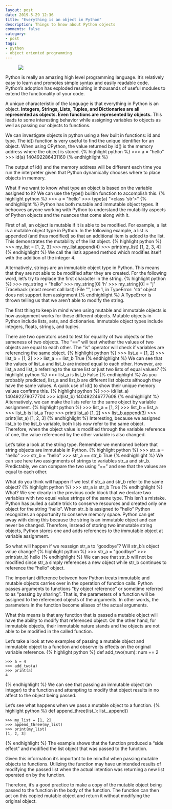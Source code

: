 ```yaml
---
layout: post
date: 2019-5-29 12:36
title: "Everything is an object in Python"
description: Things to know about Python objects
comments: false
category: 
- post
tags:
- python
- object oriented programming
--- 
```

<figure>
    <img src="https://cdn-images-1.medium.com/max/1600/0*eLIwkTU8ms0jAzyE" />
</figure>

Python is really an amazing high level programming language. It’s relatively easy to learn and promotes simple syntax and easily readable code. Python’s adoption has exploded resulting in thousands of useful modules to extend the functionality of your code.

A unique characteristic of the language is that everything in Python is an object. **Integers, Strings, Lists, Tuples, and Dictionaries are all represented as objects. Even functions are represented by objects.** This leads to some interesting behavior while assigning variables to objects as well as passing our objects to functions.


We can investigate objects in python using a few built in functions: id and type. The id() function is very useful to find the unique identifier for an object. When using CPython, the value returned by id() is the memory address where the object is stored.
{% highlight python %}
    >>> a = "hello"
    >>> id(a)
    140492286431160
{% endhighlight %}
<!--more-->
The output of id() and the memory address will be different each time you run the interpreter given that Python dynamically chooses where to place objects in memory.

What if we want to know what type an object is based on the variable assigned to it? We can use the type() builtin function to accomplish this.
{% highlight python %}
    >>> a = "hello"
    >>> type(a)
    "<class 'str'>"
{% endhighlight %}
Python has both mutable and immutable object types. It behooves anyone working with Python to understand the mutability aspects of Python objects and the nuances that come along with it.

First of all, an object is mutable if it is able to be modified. For example, a list is a mutable object type in Python. In the following example, a list is appended (and thus modified) so that an additional item is added to the list. This demonstrates the mutability of the list object.
{% highlight python %}
    >>> my_list = [1, 2, 3]
    >>> my_list.append(4)
    >>> print(my_list)
    [1, 2, 3, 4]
{% endhighlight %}
We call the list’s append method which modifies itself with the addition of the integer 4.

Alternatively, strings are an immutable object type in Python. This means that they are not able to be modified after they are created. For the following word, let’s try to replace the first character in the string.
{% highlight python %}
    >>> my_string = "hello"
    >>> my_string[0]
    'h'
    >>> my_string[0] = "j"
    Traceback (most recent call last):
      File "<stdin>", line 1, in <module>
    TypeError: 'str' object does not support item assignment
{% endhighlight %}
A TypeError is thrown telling us that we aren’t able to modify the string.

The first thing to keep in mind when using mutable and immutable objects is how assignment works for these different objects. Mutable objects in Python include lists, sets, and dictionaries. Immutable object types include integers, floats, strings, and tuples.

There are two operators used to test for equality of two objects or the sameness of two objects. The “==” will test whether the values of two objects are equal to each other. The “is” operator will check if variables are referencing the same object.
{% highlight python %}
    >>> list_a = [1, 2]
    >>> list_b = [1, 2]
    >>> list_a == list_b
    True
{% endhighlight %}
We can see that the values of list_a and list_b are indeed equal to each other. However, are list_a and list_b referring to the same list or just two lists of equal values?
{% highlight python %}
    >>> list_a is list_b
    False
{% endhighlight %}
As you probably predicted, list_a and list_b are different list objects although they have the same values. A quick use of id() to show their unique memory values confirms this.
{% highlight python %}
    >>> id(list_a)
    140492279077704
    >>> id(list_b)
    140492246777608
{% endhighlight %}
Alternatively, we can make the lists refer to the same object by variable assignment.
{% highlight python %}
    >>> list_a = [1, 2]
    >>> list_b = list_a
    >>> list_b is list_a
    True
    >>> print(list_a)
    [1, 2]
    >>> list_b.append(3)
    >>> print(list_a)
    [1, 2, 3]
{% endhighlight %}
Interesting, because we assigned list_b to the list_b variable, both lists now refer to the same object. Therefore, when the object value is modified through the variable reference of one, the value referenced by the other variable is also changed.

Let’s take a look at the string type. Remember we mentioned before that string objects are immutable in Python.
{% highlight python %}
    >>> str_a = "hello"
    >>> str_b = "hello"
    >>> str_a == str_b
    True
{% endhighlight %}
We can see here two assignments of strings to variables str_a and str_b. Predictably, we can compare the two using “==” and see that the values are equal to each other.

What do you think will happen if we test if str_a and str_b refer to the same object?
{% highlight python %}
    >>> str_a is str_b
    True
{% endhighlight %}
What? We see clearly in the previous code block that we declare two variables with two equal value strings of the same type. This isn’t a mistake. Python has pulled a subtle trick to conserve resources and created only one object for the string “hello”. When str_b is assigned to “hello” Python recognizes an opportunity to conserve memory space. Python can get away with doing this because the string is an immutable object and can never be changed. Therefore, instead of storing two immutable string objects, Python stores one and adds references to the immutable object at variable assignment.

So what will happen if we reassign str_a to “goodbye”? Will str_b’s object value change?
{% highlight python %}
    >>> str_a = "goodbye"
    >>> print(str_b)
    hello
{% endhighlight %}
We can see that str_b will not be modified since str_a simply references a new object while str_b continues to reference the “hello” object.

The important difference between how Python treats immutable and mutable objects carries over in the operation of function calls. Python passes arguments to functions “by object reference” or sometime referred to as “passing by sharing”. That is, the parameters of a function will be assigned to the referenced objects of the arguments. In other words, the parameters in the function become aliases of the actual arguments.

What this means is that any function that is passed a mutable object will have the ability to modify that referenced object. On the other hand, for immutable objects, their immutable nature stands and the objects are not able to be modified in the called function.

Let’s take a look at two examples of passing a mutable object and immutable object to a function and observe its effects on the original variable reference.
{% highlight python %}
    def add_two(num):
        num += 2

    >>> a = 4
    >>> add_two(a)
    >>> print(a)
    4
{% endhighlight %}
We can see that passing an immutable object (an integer) to the function and attempting to modify that object results in no affect to the object being passed.

Let’s see what happens when we pass a mutable object to a function.
{% highlight python %}
    def append_three(list_):
        list_.append()

    >>> my_list = [1, 2]
    >>> append_three(my_list)
    >>> print(my_list)
    [1, 2, 3]
{% endhighlight %}
The example shows that the function produced a “side effect” and modified the list object that was passed to the function.

Given this information it’s important to be mindful when passing mutable objects to functions. Utilizing the function may have unintended results of modifying the passed list when the actual intention was returning a new list operated on by the function.

Therefore, it’s a good practice to make a copy of the mutable object being passed to the function in the body of the function. The function can then act on this copied mutable object and return it without modifying the original object.
